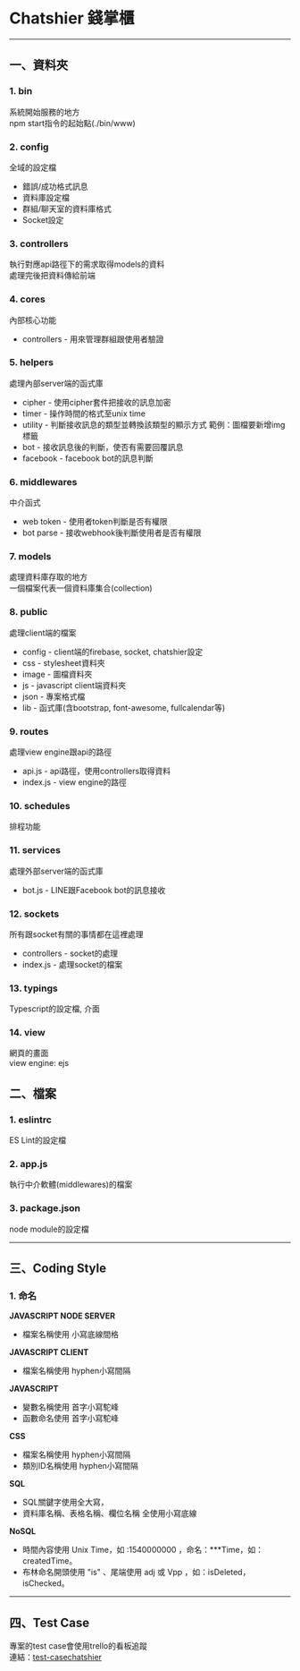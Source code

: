 # Chatshier 錢掌櫃
------------
## **一、資料夾**
### 1. bin
系統開始服務的地方  
npm start指令的起始點(./bin/www)

### 2. config
全域的設定檔

* 錯誤/成功格式訊息  
* 資料庫設定檔  
* 群組/聊天室的資料庫格式  
* Socket設定

### 3. controllers
執行對應api路徑下的需求取得models的資料  
處理完後把資料傳給前端

### 4. cores
內部核心功能  

* controllers - 用來管理群組跟使用者驗證

### 5. helpers
處理內部server端的函式庫

* cipher - 使用cipher套件把接收的訊息加密
* timer - 操作時間的格式至unix time
* utility - 判斷接收訊息的類型並轉換該類型的顯示方式 範例：圖檔要新增img標籤
* bot - 接收訊息後的判斷，使否有需要回覆訊息
* facebook - facebook bot的訊息判斷


### 6. middlewares
中介函式

* web token - 使用者token判斷是否有權限
* bot parse - 接收webhook後判斷使用者是否有權限

### 7. models
處理資料庫存取的地方  
一個檔案代表一個資料庫集合(collection)

### 8. public
處理client端的檔案

* config - client端的firebase, socket, chatshier設定
* css - stylesheet資料夾
* image - 圖檔資料夾
* js - javascript client端資料夾
* json - 專案格式檔
* lib - 函式庫(含bootstrap, font-awesome, fullcalendar等)

### 9. routes
處理view engine跟api的路徑

* api.js - api路徑，使用controllers取得資料
* index.js - view engine的路徑

### 10. schedules
排程功能

### 11. services
處理外部server端的函式庫

* bot.js - LINE跟Facebook bot的訊息接收

### 12. sockets
所有跟socket有關的事情都在這裡處理

* controllers - socket的處理
* index.js - 處理socket的檔案

### 13. typings
Typescript的設定檔, 介面

### 14. view
網頁的畫面  
view engine: ejs

## **二、檔案**

### 1. eslintrc
ES Lint的設定檔

### 2. app.js
執行中介軟體(middlewares)的檔案

### 3. package.json
node module的設定檔

------------
## **三、Coding Style**
### 1. 命名
**JAVASCRIPT NODE SERVER**

* 檔案名稱使用 小寫底線間格


**JAVASCRIPT CLIENT**

* 檔案名稱使用 hyphen小寫間隔


**JAVASCRIPT**

* 變數名稱使用 首字小寫駝峰
* 函數命名使用 首字小寫駝峰

**CSS**

* 檔案名稱使用 hyphen小寫間隔
* 類別ID名稱使用 hyphen小寫間隔

**SQL**

* SQL關鍵字使用全大寫，
* 資料庫名稱、表格名稱、欄位名稱 全使用小寫底線

**NoSQL**

* 時間內容使用 Unix Time，如 :1540000000 ，命名：***Time，如：createdTime。
* 布林命名開頭使用 "is" 、尾端使用 adj 或 Vpp ，如：isDeleted，isChecked。
------------
## **四、Test Case**
專案的test case會使用trello的看板追蹤  
連結：[test-casechatshier](https://trello.com/b/lanbapYw/test-casechatshier)